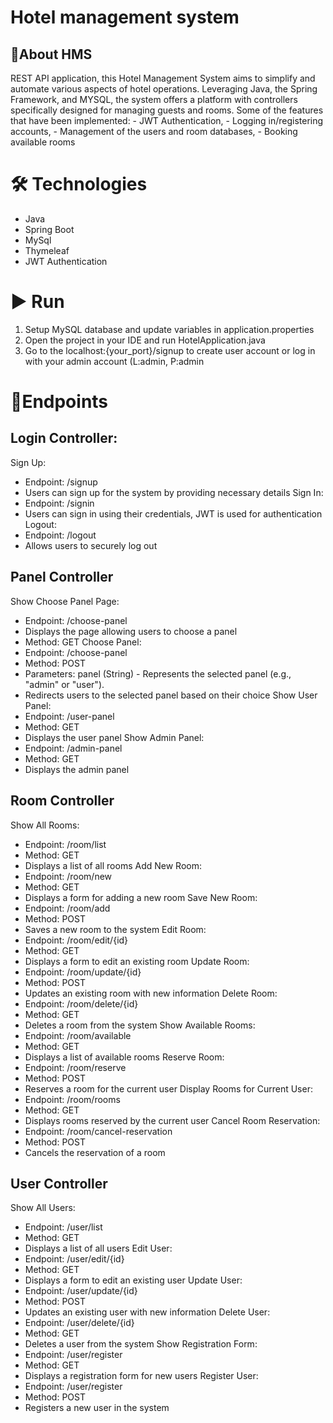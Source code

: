 # Hotel management system
## 📝About HMS
REST API application, this Hotel Management System aims to simplify and automate various aspects of hotel operations. Leveraging Java, the Spring Framework, and MYSQL,
the system offers a platform with controllers specifically designed for managing guests and rooms.  Some of the features that have been implemented:
	- JWT Authentication,
	- Logging in/registering accounts,
 	- Management of the users and room databases,
	- Booking available rooms

# 🛠️ Technologies
- Java
- Spring Boot
- MySql
- Thymeleaf
- JWT Authentication

# ▶ Run
1. Setup MySQL database and update variables in application.properties
2. Open the project in your IDE and run HotelApplication.java
3. Go to the localhost:{your_port}/signup to create user account or log in with your admin account (L:admin, P:admin

# 📄Endpoints
## Login Controller:
Sign Up:
  - Endpoint: /signup
  - Users can sign up for the system by providing necessary details
Sign In:
  - Endpoint: /signin
  - Users can sign in using their credentials, JWT is used for authentication
Logout:
  - Endpoint: /logout
  - Allows users to securely log out

## Panel Controller
Show Choose Panel Page:
  - Endpoint: /choose-panel
  - Displays the page allowing users to choose a panel
  - Method: GET
Choose Panel:
  - Endpoint: /choose-panel
  - Method: POST
  - Parameters: panel (String) - Represents the selected panel (e.g., "admin" or "user").
  - Redirects users to the selected panel based on their choice
Show User Panel:
  - Endpoint: /user-panel
  - Method: GET
  - Displays the user panel
Show Admin Panel:
  - Endpoint: /admin-panel
  - Method: GET
  - Displays the admin panel

## Room Controller
Show All Rooms:
  - Endpoint: /room/list
  - Method: GET
  - Displays a list of all rooms
Add New Room:
  - Endpoint: /room/new
  - Method: GET
  - Displays a form for adding a new room
Save New Room:
  - Endpoint: /room/add
  - Method: POST
  - Saves a new room to the system
Edit Room:
  - Endpoint: /room/edit/{id}
  - Method: GET
  - Displays a form to edit an existing room
Update Room:
  - Endpoint: /room/update/{id}
  - Method: POST
  - Updates an existing room with new information
Delete Room:
  - Endpoint: /room/delete/{id}
  - Method: GET
  - Deletes a room from the system
Show Available Rooms:
  - Endpoint: /room/available
  - Method: GET
  - Displays a list of available rooms
Reserve Room:
  - Endpoint: /room/reserve
  - Method: POST
  - Reserves a room for the current user
Display Rooms for Current User:
  - Endpoint: /room/rooms
  - Method: GET
  - Displays rooms reserved by the current user
Cancel Room Reservation:
  - Endpoint: /room/cancel-reservation
  - Method: POST
  - Cancels the reservation of a room

## User Controller
Show All Users:
  - Endpoint: /user/list
  - Method: GET
  - Displays a list of all users
Edit User:
  - Endpoint: /user/edit/{id}
  - Method: GET
  - Displays a form to edit an existing user
Update User:
  - Endpoint: /user/update/{id}
  - Method: POST
  - Updates an existing user with new information
Delete User:
  - Endpoint: /user/delete/{id}
  - Method: GET
  - Deletes a user from the system
Show Registration Form:
  - Endpoint: /user/register
  - Method: GET
  - Displays a registration form for new users
Register User:
  - Endpoint: /user/register
  - Method: POST
  - Registers a new user in the system
